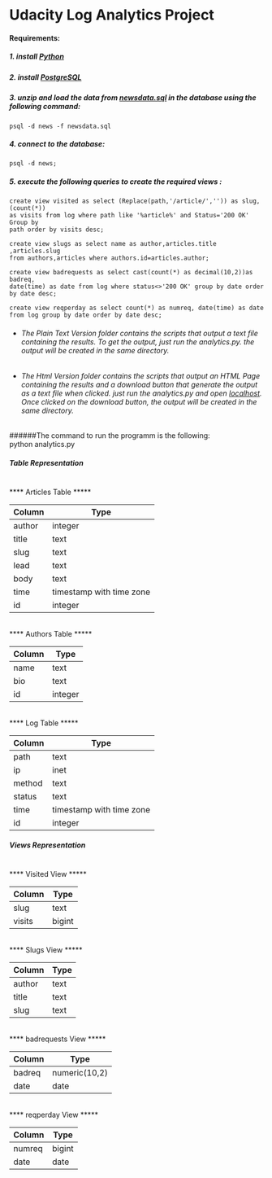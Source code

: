 # Udacity Log Analytics Project

#### Requirements:

##### 1. install  <a target="_blank" href="https://www.python.org/">Python</a>

##### 2. install  <a target="_blank" href="https://www.postgresql.org/">PostgreSQL</a>

##### 3. unzip and load the data from <a target="_blank" href="https://www.postgresql.org/">newsdata.sql</a> in the database using the  following command:

    psql -d news -f newsdata.sql

##### 4. connect to the database:

    psql -d news;

##### 5. execute the following queries to create the required views :

    create view visited as select (Replace(path,'/article/','')) as slug,(count(*))
    as visits from log where path like '%article%' and Status='200 OK' Group by
    path order by visits desc;

    create view slugs as select name as author,articles.title ,articles.slug
    from authors,articles where authors.id=articles.author;

    create view badrequests as select cast(count(*) as decimal(10,2))as badreq,
    date(time) as date from log where status<>'200 OK' group by date order by date desc;

    create view reqperday as select count(*) as numreq, date(time) as date
    from log group by date order by date desc;

* ###### The Plain Text Version folder contains the scripts that output a text file containing the results. To get the output, just run the analytics.py. the output will be created in the same directory.  

* ###### The Html  Version folder contains the scripts that output an HTML Page containing the results and a download button that generate the output as a text file when clicked. just run the analytics.py and open <a target="_blank" href="http://localhost:8000/">localhost</a>. Once clicked on the download button, the output will be created in the same directory.

######The command to run the programm is the following:  
     python analytics.py
##### Table Representation

<br/>
    **** Articles Table *****

| Column | Type                     |
|--------|--------------------------|
| author | integer                  |
| title  | text                     |
| slug   | text                     |
| lead   | text                     |
| body   | text                     |
| time   | timestamp with time zone |
| id     | integer                  |
<br/>
**** Authors Table *****

| Column | Type    |
|--------|---------|
| name   | text    |
| bio    | text    |
| id     | integer |

<br/>
**** Log Table *****

| Column | Type    |
|--------|---------|
| path   | text    |
| ip    | inet    |
| method | text |
| status | text |
| time     | timestamp with time zone |
| id     | integer |

##### Views Representation
<br/>
**** Visited View *****

| Column | Type    |
|--------|---------|
| slug   | text    |
| visits    | bigint|

<br/>
**** Slugs View *****

| Column | Type    |
|--------|---------|
| author   | text    |
| title    | text|
| slug    | text|
<br/>
**** badrequests View *****

| Column | Type    |
|--------|---------|
| badreq   | numeric(10,2)|
| date    | date|

<br/>
**** reqperday View *****

| Column | Type    |
|--------|---------|
| numreq   | bigint |
| date    | date|
